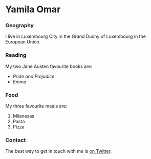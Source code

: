 # Yamila Omar

### Geography

I live in Luxembourg City in the Grand Duchy of Luxembourg in the 
European Union.

### Reading

My two Jane Austen favourite books are:

- *Pride and Prejudice*
- *Emma*

### Food

My three favourite meals are:

1. Milanesas
2. Pasta
3. Pizza


### Contact

The best way to get in touch with me is 
[on Twitter](https://twitter.com/YamiOmar88).

